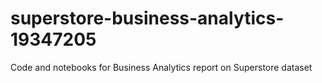# superstore-business-analytics-19347205
Code and notebooks for Business Analytics report on Superstore dataset
